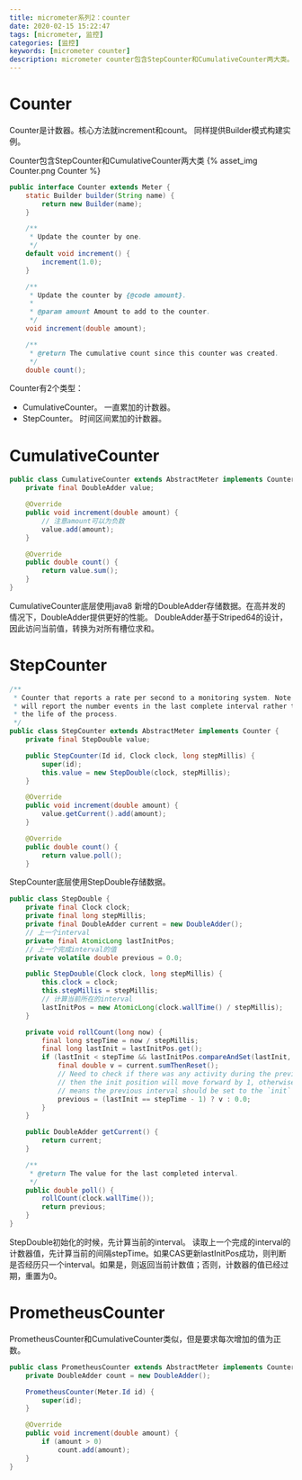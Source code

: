 ```yaml
---
title: micrometer系列2：counter
date: 2020-02-15 15:22:47
tags: [micrometer, 监控]
categories: [监控]
keywords: [micrometer counter]
description: micrometer counter包含StepCounter和CumulativeCounter两大类。
---
```


# Counter

Counter是计数器。核心方法就increment和count。
同样提供Builder模式构建实例。
<!-- more -->
Counter包含StepCounter和CumulativeCounter两大类
{% asset_img Counter.png Counter %}


```java
public interface Counter extends Meter {
    static Builder builder(String name) {
        return new Builder(name);
    }

    /**
     * Update the counter by one.
     */
    default void increment() {
        increment(1.0);
    }

    /**
     * Update the counter by {@code amount}.
     *
     * @param amount Amount to add to the counter.
     */
    void increment(double amount);

    /**
     * @return The cumulative count since this counter was created.
     */
    double count();
```

Counter有2个类型：
- CumulativeCounter。 一直累加的计数器。
- StepCounter。 时间区间累加的计数器。

# CumulativeCounter

```java
public class CumulativeCounter extends AbstractMeter implements Counter {
    private final DoubleAdder value;

    @Override
    public void increment(double amount) {
        // 注意amount可以为负数
        value.add(amount);
    }

    @Override
    public double count() {
        return value.sum();
    }
}
```

CumulativeCounter底层使用java8 新增的DoubleAdder存储数据。在高并发的情况下，DoubleAdder提供更好的性能。
DoubleAdder基于Striped64的设计，因此访问当前值，转换为对所有槽位求和。

# StepCounter

```java
/**
 * Counter that reports a rate per second to a monitoring system. Note that {@link #count()}
 * will report the number events in the last complete interval rather than the total for
 * the life of the process.
 */
public class StepCounter extends AbstractMeter implements Counter {
    private final StepDouble value;

    public StepCounter(Id id, Clock clock, long stepMillis) {
        super(id);
        this.value = new StepDouble(clock, stepMillis);
    }

    @Override
    public void increment(double amount) {
        value.getCurrent().add(amount);
    }

    @Override
    public double count() {
        return value.poll();
    }    
```
StepCounter底层使用StepDouble存储数据。

```java
public class StepDouble {
    private final Clock clock;
    private final long stepMillis;
    private final DoubleAdder current = new DoubleAdder();
    // 上一个interval
    private final AtomicLong lastInitPos;
    // 上一个完成interval的值
    private volatile double previous = 0.0;

    public StepDouble(Clock clock, long stepMillis) {
        this.clock = clock;
        this.stepMillis = stepMillis;
        // 计算当前所在的interval
        lastInitPos = new AtomicLong(clock.wallTime() / stepMillis);
    }

    private void rollCount(long now) {
        final long stepTime = now / stepMillis;
        final long lastInit = lastInitPos.get();
        if (lastInit < stepTime && lastInitPos.compareAndSet(lastInit, stepTime)) {
            final double v = current.sumThenReset();
            // Need to check if there was any activity during the previous step interval. If there was
            // then the init position will move forward by 1, otherwise it will be older. No activity
            // means the previous interval should be set to the `init` value.
            previous = (lastInit == stepTime - 1) ? v : 0.0;
        }
    }

    public DoubleAdder getCurrent() {
        return current;
    }

    /**
     * @return The value for the last completed interval.
     */
    public double poll() {
        rollCount(clock.wallTime());
        return previous;
    }
}
```

StepDouble初始化的时候，先计算当前的interval。
读取上一个完成的interval的计数器值，先计算当前的间隔stepTime。如果CAS更新lastInitPos成功，则判断是否经历只一个interval。如果是，则返回当前计数值；否则，计数器的值已经过期，重置为0。


# PrometheusCounter

PrometheusCounter和CumulativeCounter类似，但是要求每次增加的值为正数。
```java
public class PrometheusCounter extends AbstractMeter implements Counter {
    private DoubleAdder count = new DoubleAdder();

    PrometheusCounter(Meter.Id id) {
        super(id);
    }

    @Override
    public void increment(double amount) {
        if (amount > 0)
            count.add(amount);
    }
}
```

